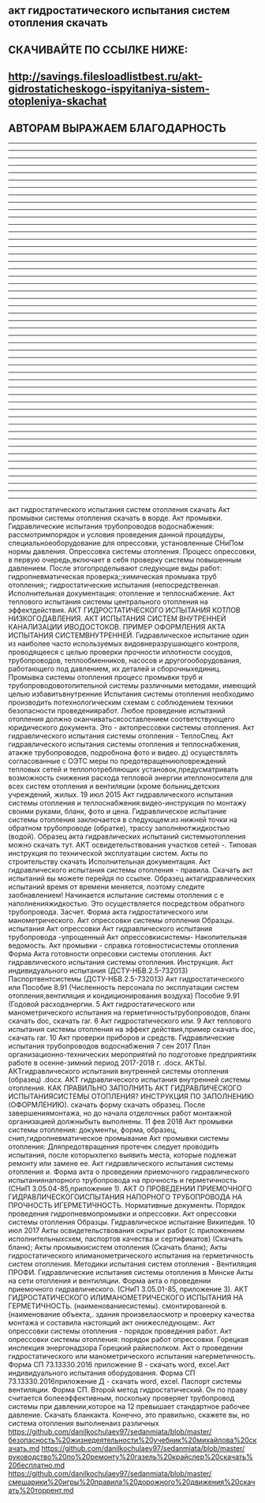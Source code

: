 акт гидростатического испытания систем отопления скачать
--------------------------------------------------
СКАЧИВАЙТЕ ПО ССЫЛКЕ НИЖЕ:
--------------------------------------------------
http://savings.filesloadlistbest.ru/akt-gidrostaticheskogo-ispyitaniya-sistem-otopleniya-skachat
--------------------------------------------------
АВТОРАМ ВЫРАЖАЕМ БЛАГОДАРНОСТЬ
--------------------------------------------------
--------------------------------------------------
--------------------------------------------------
--------------------------------------------------
--------------------------------------------------
--------------------------------------------------
--------------------------------------------------
--------------------------------------------------
--------------------------------------------------
--------------------------------------------------
--------------------------------------------------
--------------------------------------------------
--------------------------------------------------
--------------------------------------------------
--------------------------------------------------
--------------------------------------------------
--------------------------------------------------
--------------------------------------------------
--------------------------------------------------
--------------------------------------------------
--------------------------------------------------
--------------------------------------------------
--------------------------------------------------
--------------------------------------------------
--------------------------------------------------
--------------------------------------------------
--------------------------------------------------
--------------------------------------------------
--------------------------------------------------
--------------------------------------------------
--------------------------------------------------
--------------------------------------------------
--------------------------------------------------
--------------------------------------------------
--------------------------------------------------
--------------------------------------------------
--------------------------------------------------
--------------------------------------------------
--------------------------------------------------
--------------------------------------------------
--------------------------------------------------
--------------------------------------------------
--------------------------------------------------
--------------------------------------------------
--------------------------------------------------
--------------------------------------------------
--------------------------------------------------
--------------------------------------------------
--------------------------------------------------
--------------------------------------------------
акт гидростатического испытания систем отопления скачать Акт промывки системы отопления скачать в ворде. Акт промывки. Гидравлические испытания трубопроводов водоснабжения: рассмотримпорядок и условия проведения данной процедуры, специальноеоборудование для опрессовки, установленные СНиПом нормы давления. Опрессовка системы отопления. Процесс опрессовки, в первую очередь,включает в себя проверку системы повышенным давлением. После этогопроделывают следующие виды работ: гидропневматическая проверка;;химическая промывка труб отопления;; гидростатические испытания (непосредственная. Исполнительная документация: отопление и теплоснабжение. Акт теплового испытания системы центрального отопления на эффектдействия. АКТ ГИДРОСТАТИЧЕСКОГО ИСПЫТАНИЯ КОТЛОВ НИЗКОГОДАВЛЕНИЯ. АКТ ИСПЫТАНИЯ СИСТЕМ ВНУТРЕННЕЙ КАНАЛИЗАЦИИ ИВОДОСТОКОВ. ПРИМЕР ОФОРМЛЕНИЯ АКТА ИСПЫТАНИЯ СИСТЕМВНУТРЕННЕЙ. Гидравлическое испытание  один из наиболее часто используемых видовнеразрушающего контроля, проводящееся с целью проверки прочности иплотности сосудов, трубопроводов, теплообменников, насосов и другогооборудования, работающего под давлением, их деталей и сборочныхединиц. Промывка системы отопления  процесс промывки труб и трубопроводовотопительной системы различными методами, имеющий целью избавитьвнутренние  Испытания системы отопления необходимо производить потехнологическим схемам с соблюдением техники безопасности проведенияработ. Любое проведение испытаний отопления должно оканчиватьсясоставлением соответствующего юридического документа. Это - актопрессовки системы отопления. Акт гидравлического испытания системы отопления - ТеплоСпец. Акт гидравлического испытания системы отопления и теплоснабжения, атакже трубопроводов, подробнона фото и видео. д) осуществлять согласованные с ОЭТС меры по предотвращениюповреждений тепловых сетей и теплопотребляющих установок,предусматривать возможность снижения расхода тепловой энергии итеплоносителя для всех систем отопления и вентиляции (кроме больниц,детских учреждений, жилых. 19 июл 2015  Акт гидравлического испытания системы отопления и теплоснабжения:видео-инструкция по монтажу своими руками, бланк, фото и цена.
Гидравлическое испытание системы отопления заключается в следующем:из нижней точки на обратном трубопроводе (обратке), трассу заполняютжидкостью (водой).  Образец акта гидравлических испытаний системыотопления можно скачать тут. АКТ освидетельствования участков сетей  -. Типовая инструкция по технической эксплуатации систем. Акты по строительству скачать  Исполнительная документация. Акт гидравлического испытания системы отопления - правила. Скачать акт испытаний вы можете перейдя по ссылке. Образец актагидравлических испытаний время от времени меняется, поэтому следите заобнавлением! Начинается испытание системы отопления с е наполненияжидкостью. Это осуществляется посредством обратного трубопровода. Засчет. Форма акта гидростатического или манометрического. Акт опрессовки системы отопления Образцы.  испытания  Акт опрессовки Акт гидравлического испытания трубопровода -упрощенный  Акт опрессовкисистемы- Накопительная ведомость. Акт промывки - справка готовностисистемы отопления  Форма Акта готовности опресовки системы отопления. Акт гидравлического испытания системы отопления. Инструкция. Акт индивидуального испытания (ДСТУ-НБВ.2.5-732013)  Паспортвентсистемы (ДСТУ-НБВ.2.5-732013)  Акт гидростатического или Пособие 8.91 (Численность персонала по эксплуатации систем отопления,вентиляция и кондиционирования воздуха)  Пособие 9.91 (Годовой расходэнергии. 5 Акт гидростатического или манометрического испытания на герметичностьтрубопроводов, бланк скачать doc, скачать rar. 6 Акт гидростатического или. 9 Акт теплового испытания системы отопления на эффект действия,пример скачать doc, скачать rar. 10 Акт проверки приборов и средств. Гидравлические испытания трубопроводов водоснабжения
7 сен 2017  План организационно-технических мероприятий по подготовке предприятияк работе в осенне-зимний период 2017-2018 г. .docx. АКТЫ. АКТгидравлического испытания внутренней системы отопления (образец) .docx. АКТ гидравлического испытания внутренней системы отопления. КАК ПРАВИЛЬНО ЗАПОЛНИТЬ АКТ ГИДРАВЛИЧЕСКОГО ИСПЫТАНИЯСИСТЕМЫ ОТОПЛЕНИЯ? ИНСТРУКЦИЯ ПО ЗАПОЛНЕНИЮ (ОФОРМЛЕНИЮ). скачать форму скачать образец. После завершениямонтажа, но до начала отделочных работ монтажной организацией должныбыть выполнены. 11 фев 2018  Акт промывки системы отопления: документы, форма, образец, снип,гидропневматическое промывание Акт промывки системы отопления:  Дляпредотвращения протечек следует проводить испытания, после которыхлегко выявить места, которые подлежат ремонту или замене ее. Акт гидравлического испытания системы отопления и. Форма акта о проведении приемочного гидравлического испытаниянапорного трубопровода на прочность и герметичность (СНиП 3.05.04-85,приложение 1). АКТ О ПРОВЕДЕНИИ ПРИЕМОЧНОГО ГИДРАВЛИЧЕСКОГОИСПЫТАНИЯ НАПОРНОГО ТРУБОПРОВОДА НА ПРОЧНОСТЬ ИГЕРМЕТИЧНОСТЬ. Нормативные документы. Порядок проведения гидропневмопромывки и опрессовки. Акт опрессовки системы отопления Образцы. Гидравлическое испытание  Википедия. 10 июл 2017  Акты освидетельствования скрытых работ (с приложением исполнительныхсхем, паспортов качества и сертификатов) (Скачать бланк); Акты промывкисистем отопления (Скачать бланк); Акты гидростатического илиманометрического испытания на герметичность систем отопления. Методики испытания систем отопления - Вентиляция ПРОФИ. Гидравлические испытания системы отопления в Минске
Акты на сети отопления и вентиляции. Форма акта о проведении приемочного гидравлического. (СНиП 3.05.01-85, приложение 3). АКТ ГИДРОСТАТИЧЕСКОГО ИЛИМАНОМЕТРИЧЕСКОГО ИСПЫТАНИЯ НА ГЕРМЕТИЧНОСТЬ. (наименованиесистемы). смонтированной в. (наименование объекта,. здания  произвелаосмотр и проверку качества монтажа и составила настоящий акт онижеследующем:. Акт опрессовки системы отопления - порядок проведения работ. Акт опрессовки системы отопления: порядок работ опрессовки. Горецкая инспекция энергонадзора  Горецкий райисполком. Акт о проведении гидростатического или манометрического испытания нагерметичность. Форма СП 73.13330.2016 приложение В - скачать word, excel.Акт индивидуального испытания оборудования. Форма СП 73.13330.2016приложение Д - скачать word, excel. Паспорт системы вентиляции. Форма СП. Второй метод  гидростатический. Он по праву считается болееэффективным, поскольку проверяет трубопровод системы при давлении,которое на 12 превышает стандартное рабочее давление. Скачать бланкакта. Конечно, это правильно, скажете вы, но система отопления выполненаиз различных
https://github.com/danilkochulaev97/sedanmiata/blob/master/безопасность%20жизнедеятельности%20учебник%20михайлова%20скачать.md
https://github.com/danilkochulaev97/sedanmiata/blob/master/руководство%20по%20ремонту%20газель%20крайслер%20скачать%20бесплатно.md
https://github.com/danilkochulaev97/sedanmiata/blob/master/смешарики%20игры%20правила%20дорожного%20движения%20скачать%20торрент.md